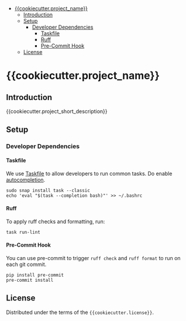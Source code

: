 <!-- Tip - Pycharm supports easy updating Table of Comment (TOC) using Alt+Enter -->
<!-- TOC -->
* [{{cookiecutter.project_name}}](#cookiecutterproject_name)
  * [Introduction](#introduction)
  * [Setup](#setup)
    * [Developer Dependencies](#developer-dependencies)
      * [Taskfile](#taskfile)
      * [Ruff](#ruff)
      * [Pre-Commit Hook](#pre-commit-hook)
  * [License](#license)
<!-- TOC -->

# {{cookiecutter.project_name}}

## Introduction

{{cookiecutter.project_short_description}}

## Setup

### Developer Dependencies

#### Taskfile

We use [Taskfile](https://taskfile.dev/) to allow developers to run common tasks. Do enable [autocompletion](https://taskfile.dev/installation/#setup-completions).

```shell
sudo snap install task --classic
echo 'eval "$(task --completion bash)"' >> ~/.bashrc
```

#### Ruff

To apply ruff checks and formatting, run:
```shell
task run-lint
```

#### Pre-Commit Hook

You can use pre-commit to trigger `ruff check` and `ruff format` to run on each git commit. 

```shell
pip install pre-commit
pre-commit install
```

## License

Distributed under the terms of the `{{cookiecutter.license}}`.
